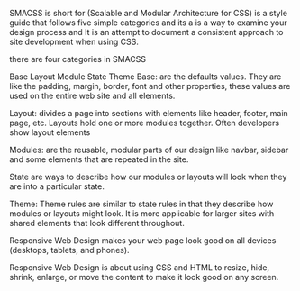 SMACSS is short for  (Scalable and Modular Architecture for CSS) is a style guide that follows five simple categories and its a is a way to examine your design process and  It is an attempt to document a consistent approach to site development when using CSS. 

there are four categories in SMACSS

Base
Layout
Module
State
Theme
Base: are the defaults values. They are like the padding, margin, border, font and other properties, these values are used on the entire web site and all elements.

Layout: divides a page into sections with elements like header, footer, main page, etc. Layouts hold one or more modules together. Often developers show layout elements 

Modules: are the reusable, modular parts of our design like navbar, sidebar and some elements that are repeated in the site.

State are ways to describe how our modules or layouts will look when they are into a particular state. 

Theme: Theme rules are similar to state rules in that they describe how modules or layouts might look. It is more applicable for larger sites with shared elements that look different throughout.


Responsive Web Design makes your web page look good on all devices (desktops, tablets, and phones).

Responsive Web Design is about using CSS and HTML to resize, hide, shrink, enlarge, or move the content to make it look good on any screen.

